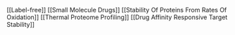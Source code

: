 [[Label-free]]
[[Small Molecule Drugs]]
[[Stability Of Proteins From Rates Of Oxidation]]
[[Thermal Proteome Profiling]]
[[Drug Affinity Responsive Target Stability]]
